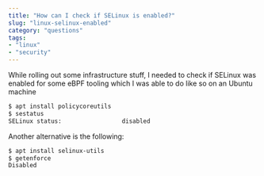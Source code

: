 ```yaml
---
title: "How can I check if SELinux is enabled?"
slug: "linux-selinux-enabled"
category: "questions"
tags:
- "linux"
- "security"
---
```


While rolling out some infrastructure stuff, I needed to check if SELinux was enabled for some eBPF tooling which I was able to do like so on an Ubuntu machine

```bash
$ apt install policycoreutils
$ sestatus
SELinux status:                 disabled
```

Another alternative is the following:

```bash
$ apt install selinux-utils
$ getenforce
Disabled
```
